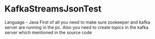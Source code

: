 # KafkaStreamsJsonTest
Language -  Java
First of all you need to make sure zookeeper and kafka server are running in the pc.
Also you need to create topics in the kafka server which mentioned in the source code
